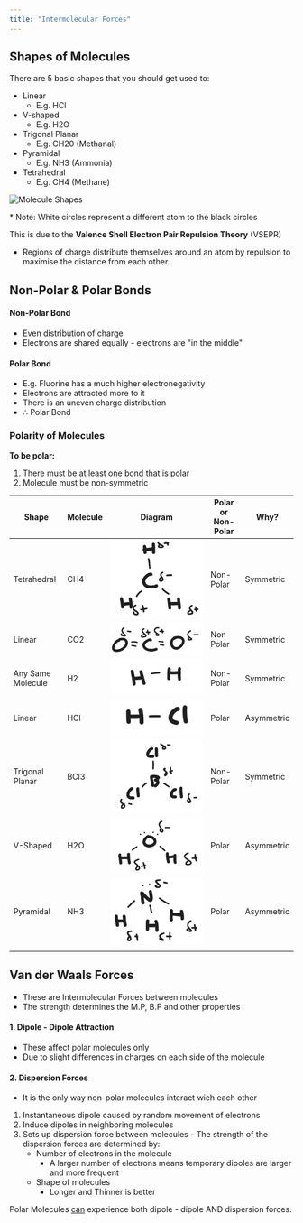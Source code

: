 ```yaml
---
title: "Intermolecular Forces"
---
```


## Shapes of Molecules

There are 5 basic shapes that you should get used to:
- Linear
	- E.g. HCl
- V-shaped
	- E.g. H2O
- Trigonal Planar
	- E.g. CH20 (Methanal)
- Pyramidal
	- E.g. NH3 (Ammonia)
- Tetrahedral
	- E.g. CH4 (Methane)

<image src="/the-chicken-pen/assets/Molecule_Shapes.png" alt="Molecule Shapes" width="750" height=auto />

\* Note: White circles represent a different atom to the black circles

This is due to the **Valence Shell Electron Pair Repulsion Theory** (VSEPR)
- Regions of charge distribute themselves around an atom by repulsion to maximise the distance from each other.


## Non-Polar & Polar Bonds

#### Non-Polar Bond
- Even distribution of charge
- Electrons are shared equally - electrons are "in the middle"

#### Polar Bond
- E.g. Fluorine has a much higher electronegativity
- Electrons are attracted more to it
- There is an uneven charge distribution
- ∴ Polar Bond

### Polarity of Molecules

**To be polar:**
1. There must be at least one bond that is polar
2. Molecule must be non-symmetric

| Shape             | Molecule | Diagram                                                            | Polar or Non-Polar | Why?       |
| ----------------- | -------- | ------------------------------------------------------------------ | ------------------ | ---------- |
| Tetrahedral       | CH4      | ![Methane-Polarity](assets/Methane-Polarity.png)                   | Non-Polar          | Symmetric  |
| Linear            | CO2      | ![CarbonDioxide-Polarity](assets/CarbonDioxide-Polarity.png)       | Non-Polar          | Symmetric  |
| Any Same Molecule | H2       | ![Hydrogen-Polarity](assets/Hydrogen-Polarity.png)                 | Non-Polar          | Symmetric  |
| Linear            | HCl      | ![HydrogenChloride-Polarity](assets/HydrogenChloride-Polarity.png) | Polar              | Asymmetric |
| Trigonal Planar   | BCl3     | ![BoronTriChloride-Polarity](assets/BoronTriChloride-Polarity.png) | Non-Polar          | Symmetric  |
| V-Shaped          | H2O      | ![Water-Polarity](assets/Water-Polarity.png)                       | Polar              | Asymmetric |
| Pyramidal         | NH3      | ![Ammonia-Polarity](assets/Ammonia-Polarity.png)                   | Polar              | Asymmetric |
|                   |          |                                                                    |                    |            |


## Van der Waals Forces

- These are Intermolecular Forces between molecules
- The strength determines the M.P, B.P and other properties

#### 1. Dipole - Dipole Attraction

- These affect polar molecules only
- Due to slight differences in charges on each side of the molecule


#### 2. Dispersion Forces

- It is the only way non-polar molecules interact wich each other

1. Instantaneous dipole caused by random movement of electrons
2. Induce dipoles in neighboring molecules
3. Sets up dispersion force between molecules - The strength of the dispersion forces are determined by:
	- Number of electrons in the molecule
		- A larger number of electrons means temporary dipoles are larger and more frequent
	- Shape of molecules
		- Longer and Thinner is better

Polar Molecules <u>can</u> experience both dipole - dipole AND dispersion forces.

